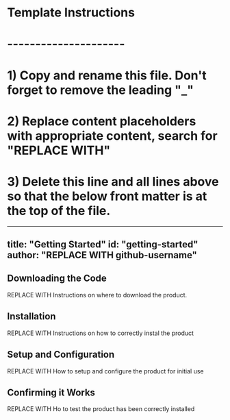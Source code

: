 # Template Instructions
# ---------------------
# 1) Copy and rename this file. Don't forget to remove the leading "_" 
# 2) Replace content placeholders with appropriate content, search for "REPLACE WITH"
# 3) Delete this line and all lines above so that the below front matter is at the top of the file.
---
title: "Getting Started"
id: "getting-started" 
author: "REPLACE WITH github-username"
---

## Downloading the Code

REPLACE WITH Instructions on where to download the product.

## Installation

REPLACE WITH Instructions on how to correctly instal the product

## Setup and Configuration

REPLACE WITH How to setup and configure the product for initial use

## Confirming it Works

REPLACE WITH Ho to test the product has been correctly installed